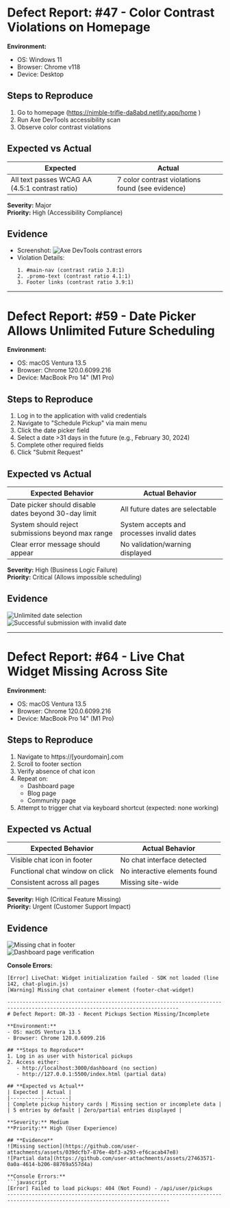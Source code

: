 # Defect Report: #47 - Color Contrast Violations on Homepage

**Environment:**  
- OS: Windows 11  
- Browser: Chrome v118  
- Device: Desktop  

## **Steps to Reproduce**
1. Go to homepage (https://nimble-trifle-da8abd.netlify.app/home )
2. Run Axe DevTools accessibility scan
3. Observe color contrast violations

## **Expected vs Actual**
| Expected | Actual |
|----------|--------|
| All text passes WCAG AA (4.5:1 contrast ratio) | 7 color contrast violations found (see evidence) |

**Severity:** Major  
**Priority:** High (Accessibility Compliance)  

## **Evidence**
- Screenshot: ![Axe DevTools contrast errors](https://github.com/user-attachments/assets/08135134-8276-4fd8-97ae-b3c0a0cecfeb)
- Violation Details:
  ```log
  1. #main-nav (contrast ratio 3.8:1)
  2. .promo-text (contrast ratio 4.1:1) 
  3. Footer links (contrast ratio 3.9:1)

---------------------------------------------------------------------------------------------------
# Defect Report: #59 - Date Picker Allows Unlimited Future Scheduling

**Environment:**  
- OS: macOS Ventura 13.5  
- Browser: Chrome 120.0.6099.216  
- Device: MacBook Pro 14" (M1 Pro)  

## **Steps to Reproduce**
1. Log in to the application with valid credentials
2. Navigate to "Schedule Pickup" via main menu
3. Click the date picker field
4. Select a date >31 days in the future (e.g., February 30, 2024)
5. Complete other required fields
6. Click "Submit Request"

## **Expected vs Actual**
| Expected Behavior | Actual Behavior |
|------------------|----------------|
| Date picker should disable dates beyond 30-day limit | All future dates are selectable |
| System should reject submissions beyond max range | System accepts and processes invalid dates |
| Clear error message should appear | No validation/warning displayed |

**Severity:** High (Business Logic Failure)  
**Priority:** Critical (Allows impossible scheduling)  

## **Evidence**
![Unlimited date selection](https://github.com/user-attachments/assets/f35de4c3-df4b-47dd-859b-090d16180e07)  
![Successful submission with invalid date](https://github.com/user-attachments/assets/a1ff1799-ba6d-495c-9108-bc74c90b5123)  


----------------------------------------------------------------------------------------------------------------------------------------
# Defect Report: #64 - Live Chat Widget Missing Across Site

**Environment:**  
- OS: macOS Ventura 13.5  
- Browser: Chrome 120.0.6099.216  
- Device: MacBook Pro 14" (M1 Pro)  

## **Steps to Reproduce**
1. Navigate to https://[yourdomain].com
2. Scroll to footer section
3. Verify absence of chat icon
4. Repeat on:
   - Dashboard page
   - Blog page
   - Community page
5. Attempt to trigger chat via keyboard shortcut (expected: none working)

## **Expected vs Actual**
| Expected Behavior | Actual Behavior |
|------------------|----------------|
| Visible chat icon in footer | No chat interface detected |
| Functional chat window on click | No interactive elements found |
| Consistent across all pages | Missing site-wide |

**Severity:** High (Critical Feature Missing)  
**Priority:** Urgent (Customer Support Impact)  

## **Evidence**
![Missing chat in footer](https://github.com/user-attachments/assets/d237749b-5d0e-45c6-aefd-4328d6eadde6)  
![Dashboard page verification](https://github.com/user-attachments/assets/db28f0fa-cf93-4ee3-bae3-f95daccdbb78)  

**Console Errors:**  
```log
[Error] LiveChat: Widget initialization failed - SDK not loaded (line 142, chat-plugin.js)
[Warning] Missing chat container element (footer-chat-widget)

------------------------------------------------------------------------------------------------------------------------------
# Defect Report: DR-33 - Recent Pickups Section Missing/Incomplete

**Environment:**  
- OS: macOS Ventura 13.5  
- Browser: Chrome 120.0.6099.216  

## **Steps to Reproduce**
1. Log in as user with historical pickups
2. Access either:
   - http://localhost:3000/dashboard (no section)
   - http://127.0.0.1:5500/index.html (partial data)

## **Expected vs Actual**
| Expected | Actual |
|----------|--------|
| Complete pickup history cards | Missing section or incomplete data |
| 5 entries by default | Zero/partial entries displayed |

**Severity:** Medium  
**Priority:** High (User Experience)  

## **Evidence**
![Missing section](https://github.com/user-attachments/assets/039dcfb7-876e-4bf3-a293-ef6cacab47e8)  
![Partial data](https://github.com/user-attachments/assets/27463571-0a0a-4614-b206-88769a557d4a)  

**Console Errors:**  
```javascript
[Error] Failed to load pickups: 404 (Not Found) - /api/user/pickups
---------------------------------------------------------------------------------------------------------------------------
